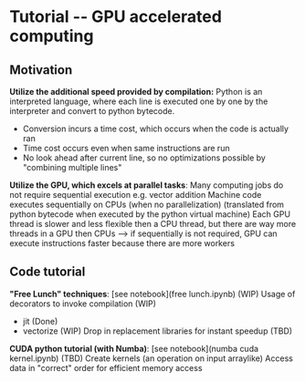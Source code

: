 # Tutorial -- GPU accelerated computing

## Motivation

**Utilize the additional speed provided by compilation:**
Python is an interpreted language, where each line is executed one by one by the interpreter and convert to python bytecode.
- Conversion incurs a time cost, which occurs when the code is actually ran
- Time cost occurs even when same instructions are run
- No look ahead after current line, so no optimizations possible by "combining multiple lines"

**Utilize the GPU, which excels at parallel tasks**:
Many computing jobs do not require sequential execution e.g. vector addition
Machine code executes sequentially on CPUs (when no parallelization)
	(translated from python bytecode when executed by the python virtual machine)
Each GPU thread is slower and less flexible then a CPU thread, but there are way more threads in a GPU then CPUs
	--> if sequentially is not required, GPU can execute instructions faster because there are more workers

## Code tutorial
**"Free Lunch" techniques**: [see notebook](free lunch.ipynb) (WIP)
Usage of decorators to invoke compilation (WIP)
- jit (Done)
- vectorize (WIP) 
Drop in replacement libraries for instant speedup (TBD)

**CUDA python tutorial (with Numba)**: [see notebook](numba cuda kernel.ipynb) (TBD)
Create kernels (an operation on input arraylike)
Access data in "correct" order for efficient memory access
